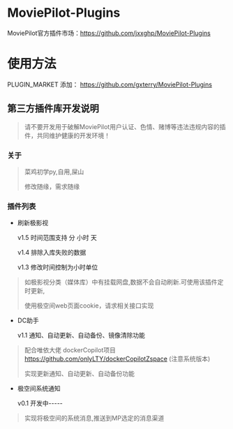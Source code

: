 # MoviePilot-Plugins
MoviePilot官方插件市场：https://github.com/jxxghp/MoviePilot-Plugins

# 使用方法

PLUGIN_MARKET 添加： https://github.com/gxterry/MoviePilot-Plugins

## 第三方插件库开发说明
> 请不要开发用于破解MoviePilot用户认证、色情、赌博等违法违规内容的插件，共同维护健康的开发环境！


### 关于
>菜鸡初学py,自用,屎山
> 
>修改随缘，需求随缘

### 插件列表

- 刷新极影视 

    v1.5  时间范围支持 分 小时 天

    v1.4  排除入库失败的数据

    v1.3  修改时间控制为小时单位

> 如极影视分类（媒体库）中有挂载网盘,数据不会自动刷新.可使用该插件定时更新,
> 
> 使用极空间web页面cookie，请求相关接口实现
> 

- DC助手

    v1.1  通知、自动更新、自动备份、镜像清除功能
    
> 配合唯依大佬 dockerCopilot项目 https://github.com/onlyLTY/dockerCopilotZspace (注意系统版本)
> 
> 实现更新通知、自动更新、自动备份功能


- 极空间系统通知

    v0.1  开发中-----

> 实现将极空间的系统消息,推送到MP选定的消息渠道


